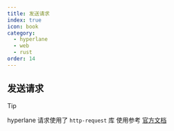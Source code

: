 ```yaml
---
title: 发送请求
index: true
icon: book
category:
  - hyperlane
  - web
  - rust
order: 14
---
```


## 发送请求

> [!tip]
> hyperlane 请求使用了 `http-request` 库
> 使用参考 [官方文档](../http-request/README.md)

<Bottom />
